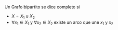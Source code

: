 Un Grafo bipartito se dice completo si 
- $X=X_1∪X_2$
- $∀x_1∈X_1$ y $∀x_2∈X_2$ existe un arco que une $x_1$ y $x_2$ 